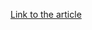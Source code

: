 [Link to the article](https://www.cybereason.com/blog/information-stealing-malware-targeting-brazil-full-research)

